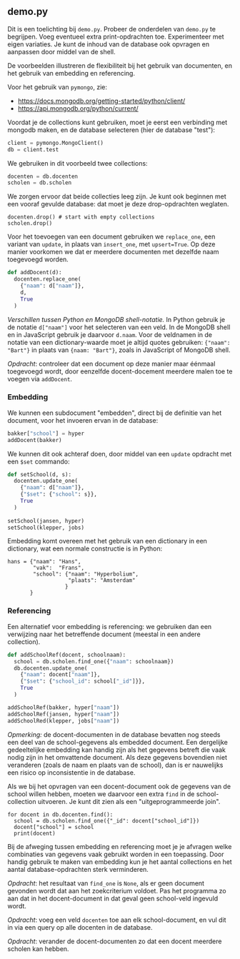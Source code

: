 ## demo.py

Dit is een toelichting bij `demo.py`. Probeer de onderdelen van `demo.py` te begrijpen. Voeg eventueel extra print-opdrachten toe. Experimenteer met eigen variaties. Je kunt de inhoud van de database ook opvragen en aanpassen door middel van de shell.

De voorbeelden illustreren de flexibiliteit bij het gebruik van documenten, en het gebruik van embedding en referencing.

Voor het gebruik van `pymongo`, zie:

* https://docs.mongodb.org/getting-started/python/client/
* https://api.mongodb.org/python/current/

Voordat je de collections kunt gebruiken, moet je eerst een verbinding met mongodb maken, en de database selecteren (hier de database "test"):

```python
client = pymongo.MongoClient()
db = client.test
```

We gebruiken in dit voorbeeld twee collections:

```python
docenten = db.docenten
scholen = db.scholen
```

We zorgen ervoor dat beide collecties leeg zijn. Je kunt ook beginnen met een vooraf gevulde database: dat moet je deze drop-opdrachten weglaten. 

```
docenten.drop() # start with empty collections
scholen.drop()
```

Voor het toevoegen van een document gebruiken we `replace_one`, een variant van `update`, in plaats van `insert_one`, met `upsert=True`. Op deze manier voorkomen we dat er meerdere documenten met dezelfde naam toegevoegd worden.

```python
def addDocent(d):
  docenten.replace_one(
    {"naam": d["naam"]},
    d,
    True
  )
```

*Verschillen tussen Python en MongoDB shell-notatie.* In Python gebruik je de notatie `d["naam"]` voor het selecteren van een veld. In de MongoDB shell en in JavaScript gebruik je daarvoor `d.naam`. Voor de veldnamen in de notatie van een dictionary-waarde moet je altijd quotes gebruiken: `{"naam": "Bart"}` in plaats van `{naam: "Bart"}`, zoals in JavaScript of MongoDB shell.

*Opdracht*: controleer dat een document op deze manier maar éénmaal toegevoegd wordt, door eenzelfde docent-docement meerdere malen toe te voegen via `addDocent`.

### Embedding

We kunnen een subdocument "embedden", direct bij de definitie van het document, voor het invoeren ervan in de database:

```python
bakker["school"] = hyper
addDocent(bakker)
```

We kunnen dit ook achteraf doen, door middel van een `update` opdracht met een `$set` commando:


```python
def setSchool(d, s):
  docenten.update_one(
    {"naam": d["naam"]},
    {"$set": {"school": s}},
    True
  )
  
setSchool(jansen, hyper)
setSchool(klepper, jobs)
```

Embedding komt overeen met het gebruik van een dictionary in een dictionary, wat een normale constructie is in Python:

```
hans = {"naam": "Hans",
        "vak":  "Frans",
        "school": {"naam": "Hyperbolium", 
                   "plaats": "Amsterdam"
                  }
       }
```

### Referencing

Een alternatief voor embedding is referencing: we gebruiken dan een verwijzing naar het betreffende document (meestal in een andere collection).

```python
def addSchoolRef(docent, schoolnaam):
  school = db.scholen.find_one({"naam": schoolnaam})
  db.docenten.update_one(
    {"naam": docent["naam"]},
    {"$set": {"school_id": school["_id"]}},
    True
  )

addSchoolRef(bakker, hyper["naam"])
addSchoolRef(jansen, hyper["naam"])
addSchoolRed(klepper, jobs["naam"])
```

*Opmerking:* de docent-documenten in de database bevatten nog steeds een deel van de school-gegevens als embedded document. Een dergelijke gedeeltelijke embedding kan handig zijn als het gegevens betreft die vaak nodig zijn in het omvattende document. Als deze gegevens bovendien niet veranderen (zoals de naam en plaats van de school), dan is er nauwelijks een risico op inconsistentie in de database.

Als we bij het opvragen van een docent-document ook de gegevens van de school willen hebben, moeten we daarvoor een extra `find` in de school-collection uitvoeren. Je kunt dit zien als een "uitgeprogrammeerde join".

```
for docent in db.docenten.find():
  school = db.scholen.find_one({"_id": docent["school_id"]})
  docent["school"] = school
  print(docent)
```

Bij de afweging tussen embedding en referencing moet je je afvragen welke combinaties van gegevens vaak gebruikt worden in een toepassing. Door handig gebruik te maken van embedding kun je het aantal collections en het aantal database-opdrachten sterk verminderen.

*Opdracht*: het resultaat van `find_one` is `None`, als er geen document gevonden wordt dat aan het zoekcriterium voldoet. Pas het programma zo aan dat in het docent-document in dat geval geen school-veld ingevuld wordt.

*Opdracht*: voeg een veld `docenten` toe aan elk school-document, en vul dit in via een query op alle docenten in de database.

*Opdracht*: verander de docent-documenten zo dat een docent meerdere scholen kan hebben.
